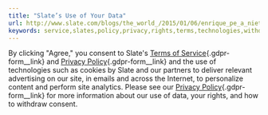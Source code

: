 ```yaml
---
title: "Slate’s Use of Your Data"
url: http://www.slate.com/blogs/the_world_/2015/01/06/enrique_pe_a_nieto_will_obama_press_mexico_s_president_for_answers_on_the.html
keywords: service,slates,policy,privacy,rights,terms,technologies,withdraw,slate,site,data
---
```

By clicking "Agree," you consent to Slate's [Terms of Service](/terms){.gdpr-form__link} and [Privacy Policy](/privacy){.gdpr-form__link} and the use of technologies such as cookies by Slate and our partners to deliver relevant advertising on our site, in emails and across the Internet, to personalize content and perform site analytics. Please see our [Privacy Policy](/privacy){.gdpr-form__link} for more information about our use of data, your rights, and how to withdraw consent.
